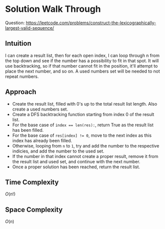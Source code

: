 # Solution Walk Through
Question: https://leetcode.com/problems/construct-the-lexicographically-largest-valid-sequence/

## Intuition
I can create a result list, then for each open index, I can loop through n from the top down and see if the number has a possibility to fit in that spot. It will use backtracking, so if that number cannot fit in the position, it'll attempt to place the next number, and so on. A used numbers set will be needed to not repeat numbers.

## Approach
- Create the result list, filled with 0's up to the total result list length. Also create a used numbers set.
- Create a DFS backtracking function starting from index 0 of the result list.
- For the base case of `index == len(res):`, return True as the result list has been filled.
- For the base case of `res[index] != 0`, move to the next index as this index has already been filled.
- Otherwise, looping from `n` to `1`, try and add the number to the respective indicies, and add the number to the used set.
- If the number in that index cannot create a proper result, remove it from the result list and used set, and continue with the next number.
- Once a proper solution has been reached, return the result list.

## Time Complexity
$O(n!)$

## Space Complexity
$O(n)$